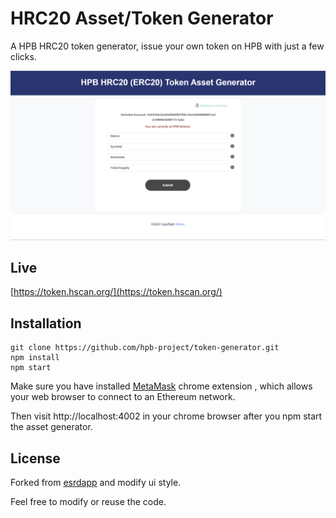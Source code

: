 # HRC20 Asset/Token Generator
A HPB HRC20 token generator, issue your own token on HPB with just a few clicks.

![HRC20 Asset Generator Screenshot](https://raw.githubusercontent.com/hpb-project/token-generator/main/hpb_token_generator.png)

## Live
[https://token.hscan.org/](https://token.hscan.org/)

## Installation

```
git clone https://github.com/hpb-project/token-generator.git
npm install
npm start
```
Make sure you have installed [MetaMask](https://chrome.google.com/webstore/detail/metamask/nkbihfbeogaeaoehlefnkodbefgpgknn?hl=en) chrome extension , which allows your web browser to connect to an Ethereum network.

Then visit http://localhost:4002 in your chrome browser after you npm start the asset generator.

## License
Forked from [esrdapp](https://github.com/esrdapp/hrc20-token-generator) and modify ui style.

Feel free to modify or reuse the code.
